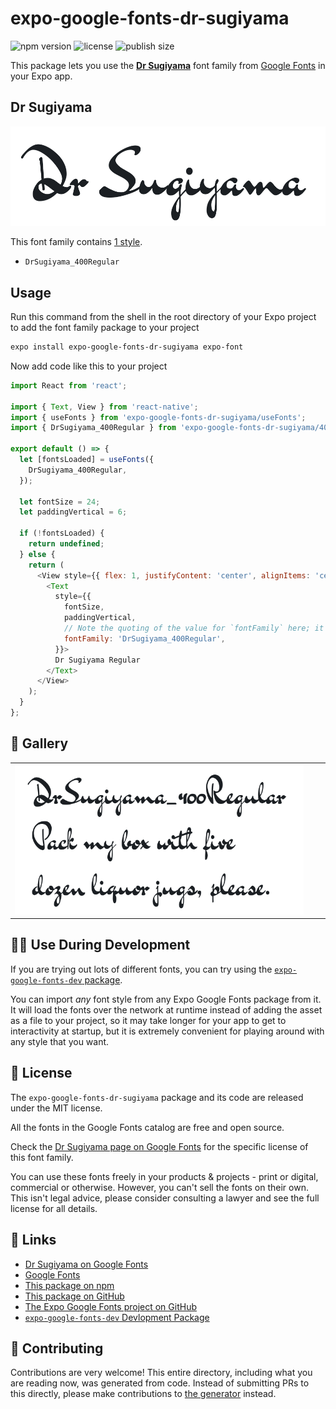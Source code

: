# expo-google-fonts-dr-sugiyama

![npm version](https://flat.badgen.net/npm/v/expo-google-fonts-dr-sugiyama)
![license](https://flat.badgen.net/github/license/expo/google-fonts)
![publish size](https://flat.badgen.net/packagephobia/install/expo-google-fonts-dr-sugiyama)

This package lets you use the [**Dr Sugiyama**](https://fonts.google.com/specimen/Dr+Sugiyama) font family from [Google Fonts](https://fonts.google.com/) in your Expo app.

## Dr Sugiyama

![Dr Sugiyama](./font-family.png)

This font family contains [1 style](#-gallery).

- `DrSugiyama_400Regular`

## Usage

Run this command from the shell in the root directory of your Expo project to add the font family package to your project
```sh
expo install expo-google-fonts-dr-sugiyama expo-font
```

Now add code like this to your project
```js
import React from 'react';

import { Text, View } from 'react-native';
import { useFonts } from 'expo-google-fonts-dr-sugiyama/useFonts';
import { DrSugiyama_400Regular } from 'expo-google-fonts-dr-sugiyama/400Regular';

export default () => {
  let [fontsLoaded] = useFonts({
    DrSugiyama_400Regular,
  });

  let fontSize = 24;
  let paddingVertical = 6;

  if (!fontsLoaded) {
    return undefined;
  } else {
    return (
      <View style={{ flex: 1, justifyContent: 'center', alignItems: 'center' }}>
        <Text
          style={{
            fontSize,
            paddingVertical,
            // Note the quoting of the value for `fontFamily` here; it expects a string!
            fontFamily: 'DrSugiyama_400Regular',
          }}>
          Dr Sugiyama Regular
        </Text>
      </View>
    );
  }
};

```

## 🔡 Gallery


||||
|-|-|-|
|![DrSugiyama_400Regular](.//400Regular/DrSugiyama_400Regular.ttf.png)||||


## 👩‍💻 Use During Development

If you are trying out lots of different fonts, you can try using the [`expo-google-fonts-dev` package](https://github.com/freeboub/google-fonts/tree/master/font-packages/dev#readme).

You can import *any* font style from any Expo Google Fonts package from it. It will load the fonts
over the network at runtime instead of adding the asset as a file to your project, so it may take longer
for your app to get to interactivity at startup, but it is extremely convenient
for playing around with any style that you want.

## 📖 License

The `expo-google-fonts-dr-sugiyama` package and its code are released under the MIT license.

All the fonts in the Google Fonts catalog are free and open source.

Check the [Dr Sugiyama page on Google Fonts](https://fonts.google.com/specimen/Dr+Sugiyama) for the specific license of this font family.

You can use these fonts freely in your products & projects - print or digital, commercial or otherwise. However, you can't sell the fonts on their own. This isn't legal advice, please consider consulting a lawyer and see the full license for all details.

## 🔗 Links

- [Dr Sugiyama on Google Fonts](https://fonts.google.com/specimen/Dr+Sugiyama)
- [Google Fonts](https://fonts.google.com/)
- [This package on npm](https://www.npmjs.com/package/expo-google-fonts-dr-sugiyama)
- [This package on GitHub](https://github.com/freeboub/google-fonts/tree/master/font-packages/dr-sugiyama)
- [The Expo Google Fonts project on GitHub](https://github.com/freeboub/google-fonts)
- [`expo-google-fonts-dev` Devlopment Package](https://github.com/freeboub/google-fonts/tree/master/font-packages/dev)

## 🤝 Contributing

Contributions are very welcome! This entire directory, including what you are reading now, was generated from code. Instead of submitting PRs to this directly, please make contributions to [the generator](https://github.com/freeboub/google-fonts/tree/master/packages/generator) instead.
